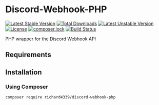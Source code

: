 # Discord-Webhook-PHP

[![Latest Stable Version](https://poser.pugx.org/richard4339/discord-webhook-php/v/stable)](https://packagist.org/packages/richard4339/discord-webhook-php)
[![Total Downloads](https://poser.pugx.org/richard4339/discord-webhook-php/downloads)](https://packagist.org/packages/richard4339/discord-webhook-php)
[![Latest Unstable Version](https://poser.pugx.org/richard4339/discord-webhook-php/v/unstable)](https://packagist.org/packages/richard4339/discord-webhook-php)
[![License](https://poser.pugx.org/richard4339/discord-webhook-php/license)](https://packagist.org/packages/richard4339/discord-webhook-php)
[![composer.lock](https://poser.pugx.org/richard4339/discord-webhook-php/composerlock)](https://packagist.org/packages/richard4339/discord-webhook-php)
[![Build Status](https://travis-ci.org/richard4339/discord-webhook-php.svg?branch=master)](https://travis-ci.org/richard4339/discord-webhook-php)

PHP wrapper for the Discord Webhook API

## Requirements

## Installation
### Using Composer
```
composer require richard4339/discord-webhook-php
```
